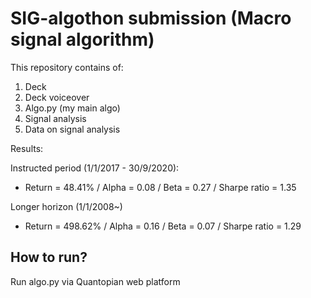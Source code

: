 # SIG-algothon submission (Macro signal algorithm)
This repository contains of:
1. Deck 
2. Deck voiceover
3. Algo.py (my main algo)
4. Signal analysis 
5. Data on signal analysis

Results:

Instructed period (1/1/2017 - 30/9/2020): 
- Return = 48.41% / Alpha = 0.08 / Beta = 0.27 / Sharpe ratio = 1.35

Longer horizon (1/1/2008~)
- Return = 498.62% / Alpha = 0.16 / Beta = 0.07 / Sharpe ratio = 1.29

## How to run?
Run algo.py via Quantopian web platform 

